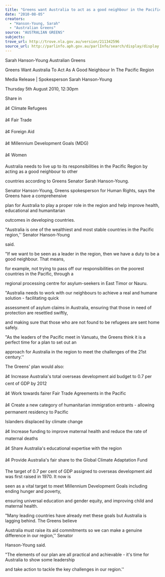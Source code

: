 ```yaml
---
title: "Greens want Australia to act as a good neighbour in the Pacific Region."
date: "2010-08-05"
creators:
  - "Hanson-Young, Sarah"
  - "Australian Greens"
source: "AUSTRALIAN GREENS"
subjects:
trove_url: http://trove.nla.gov.au/version/211342596
source_url: http://parlinfo.aph.gov.au/parlInfo/search/display/display.w3p;query=Id%3A%22media/pressrel/Z7KX6%22
---
```


 Sarah Hanson-Young   Australian Greens   

 Greens Want Australia To Act As A Good  Neighbour In The Pacific Region 

 Media Release | Spokesperson Sarah Hanson-Young  

 Thursday 5th August 2010, 12:30pm 

 Share   in  

 â¢ Climate Refugees 

 â¢ Fair Trade 

 â¢ Foreign Aid 

 â¢ Millennium Development Goals (MDG) 

 â¢ Women 

 Australia needs to live up to its responsibilities in the Pacific Region by acting as a good neighbour to other 

 countries according to Greens Senator Sarah Hanson-Young. 

 

 Senator Hanson-Young, Greens spokesperson for Human Rights, says the Greens have a comprehensive 

 plan for Australia to play a proper role in the region and help improve health, educational and humanitarian 

 outcomes in developing countries. 

 

 "Australia is one of the wealthiest and most stable countries in the Pacific region,'' Senator Hanson-Young 

 said. 

 

 "If we want to be seen as a leader in the region, then we have a duty to be a good neighbour. That means, 

 for example, not trying to pass off our responsibilities on the poorest countries in the Pacific, through a 

 regional processing centre for asylum-seekers in East Timor or Nauru. 

 

 "Australia needs to work with our neighbours to achieve a real and humane solution - facilitating quick 

 assessment of asylum claims in Australia, ensuring that those in need of protection are resettled swiftly, 

 and making sure that those who are not found to be refugees are sent home safely. 

 

 "As the leaders of the Pacific meet in Vanuatu, the Greens think it is a perfect time for a plan to set out an 

 approach for Australia in the region to meet the challenges of the 21st century.'' 

 

 The Greens' plan would also: 

 

 â¢ Increase Australia's total overseas development aid budget to 0.7 per cent of GDP by 2012 

 

 â¢ Work towards fairer Fair Trade Agreements in the Pacific 

 

 â¢ Create a new category of humanitarian immigration entrants - allowing permanent residency to Pacific 

 Islanders displaced by climate change 

 

 â¢ Increase funding to improve maternal health and reduce the rate of maternal deaths 

 

 â¢ Share Australia's educational expertise with the region 

 

 â¢ Provide Australia's fair share to the Global Climate Adaptation Fund 

 

 The target of 0.7 per cent of GDP assigned to overseas development aid was first raised in 1970. It now is 

 seen as a vital target to meet Millennium Development Goals including ending hunger and poverty, 

 ensuring universal education and gender equity, and improving child and maternal health. 

 

 "Many leading countries have already met these goals but Australia is lagging behind. The Greens believe 

 Australia must raise its aid commitments so we can make a genuine difference in our region,'' Senator 

 Hanson-Young said. 

 

 "The elements of our plan are all practical and achievable - it's time for Australia to show some leadership 

 and take action to tackle the key challenges in our region.'' 

 

 

  

